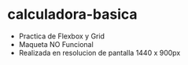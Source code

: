 # calculadora-basica
- Practica de Flexbox y Grid
- Maqueta NO Funcional
- Realizada en resolucion de pantalla 1440 x 900px
